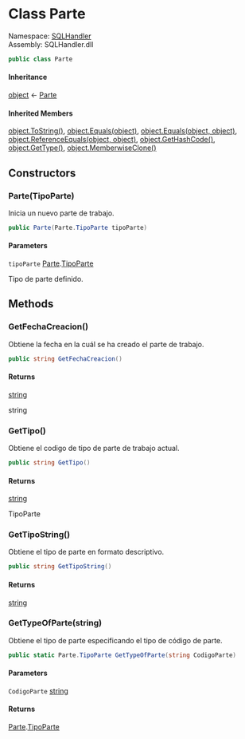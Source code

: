 # <a id="SQLHandler_Parte"></a> Class Parte

Namespace: [SQLHandler](SQLHandler.md)  
Assembly: SQLHandler.dll  

```csharp
public class Parte
```

#### Inheritance

[object](https://learn.microsoft.com/dotnet/api/system.object) ← 
[Parte](SQLHandler.Parte.md)

#### Inherited Members

[object.ToString\(\)](https://learn.microsoft.com/dotnet/api/system.object.tostring), 
[object.Equals\(object\)](https://learn.microsoft.com/dotnet/api/system.object.equals\#system\-object\-equals\(system\-object\)), 
[object.Equals\(object, object\)](https://learn.microsoft.com/dotnet/api/system.object.equals\#system\-object\-equals\(system\-object\-system\-object\)), 
[object.ReferenceEquals\(object, object\)](https://learn.microsoft.com/dotnet/api/system.object.referenceequals), 
[object.GetHashCode\(\)](https://learn.microsoft.com/dotnet/api/system.object.gethashcode), 
[object.GetType\(\)](https://learn.microsoft.com/dotnet/api/system.object.gettype), 
[object.MemberwiseClone\(\)](https://learn.microsoft.com/dotnet/api/system.object.memberwiseclone)

## Constructors

### <a id="SQLHandler_Parte__ctor_SQLHandler_Parte_TipoParte_"></a> Parte\(TipoParte\)

Inicia un nuevo parte de trabajo.

```csharp
public Parte(Parte.TipoParte tipoParte)
```

#### Parameters

`tipoParte` [Parte](SQLHandler.Parte.md).[TipoParte](SQLHandler.Parte.TipoParte.md)

Tipo de parte definido.

## Methods

### <a id="SQLHandler_Parte_GetFechaCreacion"></a> GetFechaCreacion\(\)

Obtiene la fecha en la cuál se ha creado el parte de trabajo.

```csharp
public string GetFechaCreacion()
```

#### Returns

 [string](https://learn.microsoft.com/dotnet/api/system.string)

string

### <a id="SQLHandler_Parte_GetTipo"></a> GetTipo\(\)

Obtiene el codigo de tipo de parte de trabajo actual.

```csharp
public string GetTipo()
```

#### Returns

 [string](https://learn.microsoft.com/dotnet/api/system.string)

TipoParte

### <a id="SQLHandler_Parte_GetTipoString"></a> GetTipoString\(\)

Obtiene el tipo de parte en formato descriptivo.

```csharp
public string GetTipoString()
```

#### Returns

 [string](https://learn.microsoft.com/dotnet/api/system.string)

### <a id="SQLHandler_Parte_GetTypeOfParte_System_String_"></a> GetTypeOfParte\(string\)

Obtiene el tipo de parte especificando el tipo de código de parte.

```csharp
public static Parte.TipoParte GetTypeOfParte(string CodigoParte)
```

#### Parameters

`CodigoParte` [string](https://learn.microsoft.com/dotnet/api/system.string)

#### Returns

 [Parte](SQLHandler.Parte.md).[TipoParte](SQLHandler.Parte.TipoParte.md)

